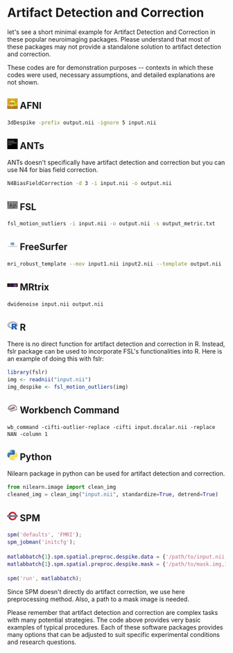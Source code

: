 # Artifact Detection and Correction

let's see a short minimal example for Artifact Detection and Correction in these popular neuroimaging packages. Please understand that most of these packages may not provide a standalone solution to artifact detection and correction. 

These codes are for demonstration purposes -- contexts in which these codes were used, necessary assumptions, and detailed explanations are not shown.

## <img src="../icons/afni.png" height="24px" /> AFNI
```bash
3dDespike -prefix output.nii -ignore 5 input.nii
```

## <img src="../icons/ants.png" height="24px" /> ANTs
ANTs doesn't specifically have artifact detection and correction but you can use N4 for bias field correction.
```bash
N4BiasFieldCorrection -d 3 -i input.nii -o output.nii 
```

## <img src="../icons/fsl.png" height="24px" /> FSL
```bash
fsl_motion_outliers -i input.nii -o output.nii -s output_metric.txt
```

## <img src="../icons/freesurfer.png" height="24px" /> FreeSurfer
```bash
mri_robust_template --mov input1.nii input2.nii --template output.nii
```

## <img src="../icons/mrtrix.png" height="24px" /> MRtrix
```bash
dwidenoise input.nii output.nii
```

## <img src="../icons/r.png" height="24px" /> R
There is no direct function for artifact detection and correction in R. Instead, fslr package can be used to incorporate FSL's functionalities into R. Here is an example of doing this with fslr:

```r
library(fslr)
img <- readnii("input.nii")
img_despike <- fsl_motion_outliers(img)
```

## <img src="../icons/workbench_command.png" height="24px" /> Workbench Command
```
wb_command -cifti-outlier-replace -cifti input.dscalar.nii -replace NAN -column 1 
```

## <img src="../icons/python.png" height="24px" /> Python
Nilearn package in python can be used for artifact detection and correction.
```python
from nilearn.image import clean_img
cleaned_img = clean_img("input.nii", standardize=True, detrend=True)
```

## <img src="../icons/spm.png" height="24px" /> SPM
```matlab
spm('defaults', 'FMRI');
spm_jobman('initcfg');

matlabbatch{1}.spm.spatial.preproc.despike.data = {'/path/to/input.nii,1'};
matlabbatch{1}.spm.spatial.preproc.despike.mask = {'/path/to/mask.img,1'};

spm('run', matlabbatch);
```
Since SPM doesn't directly do artifact correction, we use here preprocessing method. Also, a path to a mask image is needed.

Please remember that artifact detection and correction are complex tasks with many potential strategies. The code above provides very basic examples of typical procedures. Each of these software packages provides many options that can be adjusted to suit specific experimental conditions and research questions.